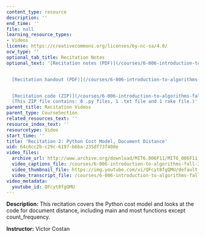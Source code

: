 ```yaml
---
content_type: resource
description: ''
end_time: ''
file: null
learning_resource_types:
- Videos
license: https://creativecommons.org/licenses/by-nc-sa/4.0/
ocw_type: ''
optional_tab_title: Recitation Notes
optional_text: '[Recitation notes (PDF)](/courses/6-006-introduction-to-algorithms-fall-2011/resources/mit6_006f11_rec02)


  [Recitation handout (PDF)](/courses/6-006-introduction-to-algorithms-fall-2011/resources/mit6_006f11_rec02_handout)


  [Recitation code (ZIP)](/courses/6-006-introduction-to-algorithms-fall-2011/resources/rec02_code)
  (This ZIP file contains: 8 .py files, 1 .txt file and 1 rake file.)'
parent_title: Recitation Videos
parent_type: CourseSection
related_resources_text: ''
resource_index_text: ''
resourcetype: Video
start_time: ''
title: 'Recitation 2: Python Cost Model, Document Distance'
uid: 64c0cc2b-c29c-6197-b6ba-235df73f408e
video_files:
  archive_url: http://www.archive.org/download/MIT6.006F11/MIT6_006F11_rec02_300k.mp4
  video_captions_file: /courses/6-006-introduction-to-algorithms-fall-2011/f13694a7656d54c2a3ff5dc2108490ae_QFcyt8fgQMU.vtt
  video_thumbnail_file: https://img.youtube.com/vi/QFcyt8fgQMU/default.jpg
  video_transcript_file: /courses/6-006-introduction-to-algorithms-fall-2011/f30e2abae27f221845cd26ac10c939d0_QFcyt8fgQMU.pdf
video_metadata:
  youtube_id: QFcyt8fgQMU
---
```


**Description:** This recitation covers the Python cost model and looks at the code for document distance, including main and most functions except count\_frequency.

**Instructor:** Victor Costan

